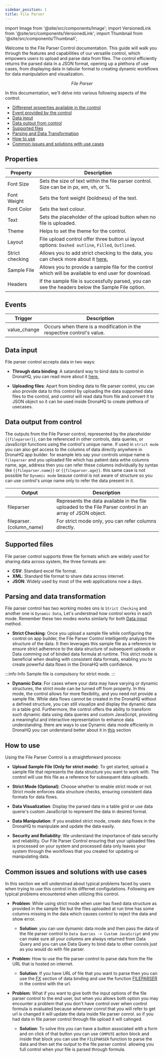```yaml
---
sidebar_position: 1
title: File Parser
---
```


import Image from '@site/src/components/Image';
import VersionedLink from '@site/src/components/VersionedLink';
import Thumbnail from '@site/src/components/Thumbnail';

Welcome to the File Parser Control documentation. This guide will walk you through the features and capabilities of our versatile control, which empowers users to upload and parse data from files. The control efficiently returns the parsed data in a JSON format, opening up a plethora of use cases, from displaying data in tabular format to creating dynamic workflows for data manipulation and visualization.

<figure>
  <Thumbnail src="/img/reference/controls/file-parser/preview.png" alt="File Parser" />
  <figcaption align = "center"><i>File Parser</i></figcaption>
</figure>

In this documentation, we'll delve into various following aspects of the control.

- [Differenet properties available in the control](#properties)
- [Event provided by the control](#events)
- [Data input](#data-input)
- [Data output from control](#data-output-from-control)
- [Supported files](#supported-files)
- [Parsing and Data Transformation](#parsing-and-data-transformation)
- [How to use](#how-to-use)
- [Common issues and solutions with use cases](#common-issues-and-solutions-with-use-cases)



## Properties

| Property              | Description                                                                                                   |
|-----------------------|---------------------------------------------------------------------------------------------------------------|
| Font Size             | Sets the size of text within the file parser control. Size can be in px, em, vh, or %.                        |
| Font Weight           | Sets the font weight (boldness) of the text.                                                                  |
| Font Color            | Sets the text colour.                                                                                         |
| Text                  | Sets the placeholder of the upload button when no file is uploaded.                                           |
| Theme                 | Helps to set the theme for the control.                                                                       |
| Layout                | File upload control offer three button ui layout options: `Dashed outline`, `Filled`, `Outlined`.             |
| Strict checking       | Allows you to add strict checking to the data, you can check more about it [here.](./file-parser.md/#parsing-and-data-transformation)                         |
| Sample File           | Allows you to provide a sample file for the control which will be available to end user for download.         |
| Headers               | If the sample file is successfully parsed, you can see the headers below the Sample File option.              |



## Events

| Trigger                  | Description                                                                             |
|--------------------------|-----------------------------------------------------------------------------------------|
| value_change             | Occurs when there is a modification in the respective control's value.                  |


## Data input

File parser control accepts data in two ways:
- **Through data binding**: A satandard way to bind data to control in DronaHQ, you can read more about it [here.](/category/binding-data/)

- **Uploading files**: Apart from binding data to file parser control, you can also provide data to this control by uploading the data supported data files to the control, and control will read data from file and convert it to JSON object so it can be used inside DronaHQ to create plethora of usecases.

## Data output from control

The outputs from the File Parser control, represented by the placeholder `{{fileparser}}`, can be referenced in other controls, data queries, or JavaScript functions using the control's unique name. If used in `strict mode` you can also get access to the columns of data directly anywhere in DronaHQ app builder. for example lets say your controls unique name is `fileparser` and you uploaded file which has patient data withe columns name, age, address then you can refer these columns individually by syntax like `{{fileparser.name}}` or `{{fileparser.age}}`. this same case is not possible for `Dynamic mode` beause control is not aware of structure so you can use control's uniqe name only to refer the data present in it.

| Output                   | Description                                                                                                  |
|--------------------------|--------------------------------------------------------------------------------------------------------------|
| fileparser               | Represents the data available in the file uploaded to the File Parser control in an array of JSON object.    |
| fileparser.(column_name) | For strict mode only, you can refer columns directly.                                                        |

## Supported files

File parser control supports three file formats which are widely used for sharing data across system, the three formats are:
- **CSV**: Standard excel file format.
- **XML**: Standard file format to share data across internet.
- **JSON**: Widely used by most of the web applications now a days.

## Parsing and data transformation

File parser control has two working modes ons is `Strict Checking` and another one is `Dynamic Data`, Let's understnad how control works in each mode. 
Remember these two modes works similarly for both [Data input](./file-parser.md/#data-input) method.

- **Strict Checking**: Once you upload a sample file while configuring the control on app builder, the File Parser Control intelligently analyzes the structure of the data. It then leverages this sample file as a reference to ensure strict adherence to the data structure of subsequent uploads or Data comming out of binded data formula at runtime. This strict mode is beneficial when dealing with consistent data formats, enabling you to create powerful data flows in the DronaHQ with confidence.

:::info Info
Sample file is compulsory for strict mode.
:::

- **Dynamic Data**: For cases where your data may have varying or dynamic structures, the strict mode can be turned off from property. In this mode, the control allows for more flexibility, and you need not provide a sample file. While data flows cannot be created in the DronaHQ without a defined structure, you can still visualize and display the dynamic data in a table grid. Furthermore, the control offers the ability to transform such dynamic data using data queries and custom JavaScript, providing a meaningful and interactive representation to enhance data understanding. there are ways to use Dynamic data mode efficienly in DronaHQ you can understand better about it in [this](./file-parser.md/#common-issues-and-solutions-with-use-cases) section

## How to use

Using the File Parser Control is a straightforward process:

- **Upload Sample File (Only for strict mode)**: To get started, upload a sample file that represents the data structure you want to work with. The control will use this file as a reference for subsequent data uploads.

- **Strict Mode (Optional)**: Choose whether to enable strict mode or not. Strict mode enforces data structure checks, ensuring consistent data formats for data flows.

- **Data Visualization**: Display the parsed data in a table grid or use data querie's custom JavaScript to represent the data in desired format.

- **Data Manipulation**: If you enabled strict mode, create data flows in the DronaHQ to manipulate and update the data easily.

- **Security and Reliability**: We understand the importance of data security and reliability. Our File Parser Control ensuring that your uploaded files is processed on your system and processed data only leaves your system through the workflows that you created for updating or manipulating data.

## Common issues and solutions with use cases

In this section we will understnad about typical problems faced by users when trying to use this control in its differnet configutations. Following are typical problems encountered when utilizing this control.

- **Problem**: While using strict mode when user has fixed data structure as provided in the sample file but the files uploaded at run time has some columns missing in the data which causes control to reject the data and show error.
  - **Solution**: you can use dymamic data mode and then pass the data of the file parser control to `Data Queries -> Custom JavaScript` and you can make sure all your columns are always returned from Data Query and you can use Data Query to bind data to other conrols just as you would do with file parser.


- **Problem**: How to use the file parser control to parse data from the file URL that is hosted on internet.
  - **Solution**: If you have URL of file that you want to parse then you can use the [FX](/binding-data/fx-functions/) section of data binding and use the function [FILEPARSER](#) in the control with the url.


- **Problem**: What if you want to give both the input options of the file parser control to the end user, but when you allows both option you may encounter a problem that you don't have control over when control formula is evaluated because whenever conrol that you will refer to get url is changed it will update the data inside file parser conrol. so if you had data in file parser control through file upload it will cahnged.
    - **Solution**: To solve this you can have a button associated with a form and on click of that button you can use `COMPUTE` action block and inside that block you can use the `FILEPARSER` function to parse the data and then set the output to the file parser control. allowing you full control when your file is parsed through formula.